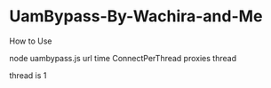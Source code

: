 # UamBypass-By-Wachira-and-Me

How to Use

node uambypass.js url time ConnectPerThread proxies thread

thread is 1 
